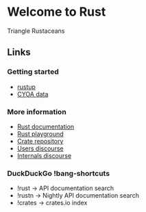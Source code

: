 # Welcome to Rust

Triangle Rustaceans

## Links

### Getting started

- [rustup](https://rustup.rs/)
- [CYOA data](https://raw.githubusercontent.com/jcdyer/rust101/master/data/adventure.json)

### More information

- [Rust documentation](https://doc.rust-lang.org)
- [Rust playground](https://play.rust-lang.org)
- [Crate repository](https://crates.io)
- [Users discourse](https://users.rust-lang.org)
- [Internals discourse](https://internals.rust-lang.org)

### DuckDuckGo !bang-shortcuts

- !rust -> API documentation search
- !rustn -> Nightly API documentation search
- !crates -> crates.io index
